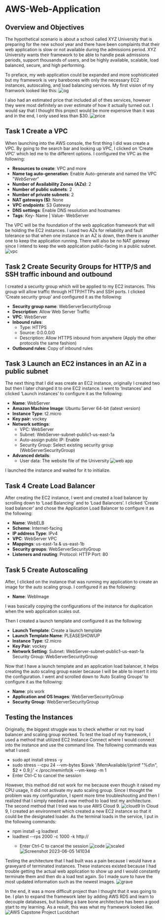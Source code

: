 # AWS-Web-Application

## Overview and Objectives 
The hypothetical scenario is about a school called XYZ University that is preparing for the new school year and there have been complaints that their web application is slow or not available during the admissions period. XYZ University wants their framework to be able to handle peak admissions periods, support thousands of users, and be highly available, scalable, load balanced, secure, and high performing. 

To preface, my web application could be expanded and more sophisticated but my framework is very barebones with only the necessary EC2 instances, autoscaling, and load balancing services. My first vision of my framwork looked like this:
![og](https://github.com/itsvivianmill/AWS-Web-Application/assets/116047994/d7f55353-826f-4c33-8f75-04f15b48bab0)

I also had an estimated price that included all of thes services, however they were most definitely an over estimate of how it actually turned out. I would say that I thought this project would be more expensive than it was and in the end, I only used less than $30.
![price](https://github.com/itsvivianmill/AWS-Web-Application/assets/116047994/f2df920b-8fce-4cde-b6ff-9794772968a2)


## Task 1 Create a VPC
When launching into the AWS console, the first thing I did was create a VPC. By going to the search bar and looking up VPC, I clicked on ‘Create VPC’ which led me to the different options. I configured the VPC as the following:
* **Resources to create**: VPC and more
* **Name tag auto-generation**: Enable Auto-generate and named the VPC "*WebServer*"
* **Number of Availability Zones (AZs)**: 2
* **Number of public subnets**: 2
* **Number of private subnets**: 2
* **NAT gateways ($)**: None
* **VPC endpoints**: S3 Gateway
* **DNS settings**: Enable DNS resolution and hostnames
* **Tags**: Key- Name | Value- WebServer

The VPC will be the foundation of the web application framework that will be holding the EC2 instances. I used two AZs for reliability and fault tolerance so that when one instance in an AZ is down, then there is another one to keep the application running. There will also be no NAT gateway since I intend to keep the web application public-facing in a public subnet. 
![vpc](https://github.com/itsvivianmill/AWS-Web-Application/assets/116047994/23413e16-acde-41fd-a0bb-81e689b696e8)

## Task 2 Create Security Groups for HTTP/S and SSH traffic inbound and outbound
I created a security group which will be applied to my EC2 instances. This group will allow traffic through HTTP/HTTPs and SSH ports. I clicked ‘Create security group’ and configured it as the following:
* **Security group name**: WebServerSecurityGroup
* **Description**: Allow Web Server Traffic
* **VPC**: WebServer
* **Inbound rules**: 
  - Type: HTTPS 
  - Source: 0.0.0.0/0 
  - Description: Allow HTTPS inbound from anywhere (Apply the other protocols the same fashion)
* **Outbound rules**: Copy of inbound rules

## Task 3 Launch an EC2 instances in an AZ in a public subnet
The next thing that I did was create an EC2 instance, originally I created two but then I later changed it to one EC2 instance. I went to ‘Instances’ and clicked ‘Launch instances’ to configure it as the following:
* **Name**: WebServer
* **Amazon Machine Image**: Ubuntu Server 64-bit (latest version)
* **Instance Type**: t2.micro
* **Key pair**: vockey
* **Network settings**: 
  - VPC: WebServer
  - Subnet: WebServer-subnet-public1-us-east-1a
  - Auto-assign public IP: Enable
  - Security Group: Select existing security group (WebServerSecurityGroup)
* **Advanced details**:
  - User data: The website file of the University
![web app](https://github.com/itsvivianmill/AWS-Web-Application/assets/116047994/4f992af3-7924-4858-8744-36a144989555)

I launched the instance and waited for it to initialize. 

## Task 4 Create Load Balancer
After creating the EC2 instance, I went and created a load balancer by scrolling down to ‘Load Balancing’ and to ‘Load Balancers’. I clicked ‘Create load balancer’ and chose the Application Load Balancer to configure it as the following:
* **Name**: WebELB
* **Scheme**: Internet-facing
* **IP address Type**: IPv4
* **VPC**: WebServer VPC
* **Mappings**: us-east-1a & us-east-1b
* **Security groups**: WebServerSecurityGroup
* **Listeners and routing**: 
Protocol: HTTP
Port: 80

## Task 5 Create Autoscaling 
After, I clicked on the instance that was running my application to create an image for the auto scaling group. I configured it as the following:
* **Name**: WebImage

I was basically copying the configurations of the instance for duplication when the web application scales out. 

Then I created a launch template and configured it as the following:
* **Launch Template**: Create a launch template
* **Launch Template Name**: PLEASESHOWUP
* **Instance Type**: t2.micro
* **Key Pair**: vockey
* **Network Setting**:
Subnet: WebServer-subnet-public1-us-east-1a
Security Group: WebServerSecurityGroup

Now that I have a launch template and an application load balancer, it helps creating the auto scaling group easier because I will be able to insert it into the configuration. I went and scrolled down to ‘Auto Scaling Groups’ to configure it as the following:

* **Name**: pls work
* **Application and OS Images**: WebServerSecurityGroup
* **Security Group**: WebServerSecurityGroup

## Testing the Instances

Originally, the biggest struggle was to check whether or not my load balancer and scaling group worked. To test the load of my framework, I used a method that utilized EC2 Instance Connect where I would connect into the instance and use the command line. The following commands was what I used:
* sudo apt install stress -y
* sudo stress --cpu 24 --vm-bytes $(awk '/MemAvailable/{printf "%d\n", $2 * 0.9;}' < /proc/meminfo)k --vm-keep -m 1
* Enter Ctrl-C to cancel the session

However, this method did not work for me because even though it raised my CPU usage, it did not activate my auto scaling group. Since I thought the problem was my configuration, I spent more time troubleshooting and then I realized that I simply needed a new method to load test my architecture. The second method that I tried was to use AWS Cloud 9. 
![cloud9](https://github.com/itsvivianmill/AWS-Web-Application/assets/116047994/7c571364-3d8c-4d1c-8d52-8002469a5f95)
In Cloud 9, I created an environment which created a new EC2 instance so that it could be the designated loader. As the terminal loads in the service, I put in the following commands:


* npm install -g loadtest
* loadtest --rps 2000 -c 1000 -k http://<MyLoadBalancerDNS>
  * Enter Ctrl-C to cancel the session
![code](https://github.com/itsvivianmill/AWS-Web-Application/assets/116047994/9a951e2c-cb20-4f5e-bdff-c796c6851a64)
![scaled](https://github.com/itsvivianmill/AWS-Web-Application/assets/116047994/510350d2-73e9-4dd6-ab17-2ec16bb7763e)
![Screenshot 2023-06-05 141034](https://github.com/itsvivianmill/AWS-Web-Application/assets/116047994/35326f4f-bd59-4486-9be1-b10f6d9386a5)

Testing the architecture that I had built was a pain because I would have a graveyard of terminated instances. These instances existed because I had trouble getting the actual web application to show up and I would constantly terminate them and then do a load test again. So I made sure to have the most updated information such as the newest images. 
![grave](https://github.com/itsvivianmill/AWS-Web-Application/assets/116047994/59dd2b22-3c3d-4dd0-a1b7-76c83fedd96d)

In the end, it was a more difficult project than I thought that it was going to be. I plan to expand the framework later by adding AWS RDS and learn to decouple databases, but building a bare bone architecture has been a good start to my learning. As a result, this was what my framework looked like. 
![AWS Capstone Project Lucidchart](https://github.com/itsvivianmill/AWS-Web-Application/assets/116047994/cfbc708a-7db2-4a28-9eb5-5b53ef7eae5e)
